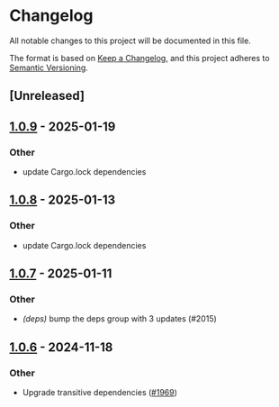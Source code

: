 # Changelog

All notable changes to this project will be documented in this file.

The format is based on [Keep a Changelog](https://keepachangelog.com/en/1.0.0/),
and this project adheres to [Semantic Versioning](https://semver.org/spec/v2.0.0.html).

## [Unreleased]

## [1.0.9](https://github.com/cargo-bins/cargo-binstall/compare/atomic-file-install-v1.0.8...atomic-file-install-v1.0.9) - 2025-01-19

### Other

- update Cargo.lock dependencies

## [1.0.8](https://github.com/cargo-bins/cargo-binstall/compare/atomic-file-install-v1.0.7...atomic-file-install-v1.0.8) - 2025-01-13

### Other

- update Cargo.lock dependencies

## [1.0.7](https://github.com/cargo-bins/cargo-binstall/compare/atomic-file-install-v1.0.6...atomic-file-install-v1.0.7) - 2025-01-11

### Other

- *(deps)* bump the deps group with 3 updates (#2015)

## [1.0.6](https://github.com/cargo-bins/cargo-binstall/compare/atomic-file-install-v1.0.5...atomic-file-install-v1.0.6) - 2024-11-18

### Other

- Upgrade transitive dependencies ([#1969](https://github.com/cargo-bins/cargo-binstall/pull/1969))
